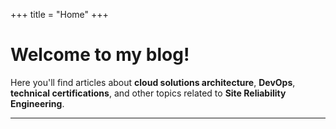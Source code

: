 +++
title = "Home"
+++

# Welcome to my blog!

Here you'll find articles about **cloud solutions architecture**, **DevOps**, **technical certifications**, and other topics related to **Site Reliability Engineering**.

---